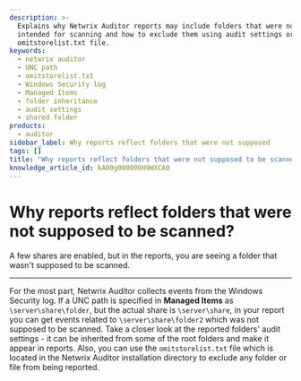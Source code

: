 ```yaml
---
description: >-
  Explains why Netwrix Auditor reports may include folders that were not
  intended for scanning and how to exclude them using audit settings or the
  omitstorelist.txt file.
keywords:
  - netwrix auditor
  - UNC path
  - omitstorelist.txt
  - Windows Security log
  - Managed Items
  - folder inheritance
  - audit settings
  - shared folder
products:
  - auditor
sidebar_label: Why reports reflect folders that were not supposed
tags: []
title: "Why reports reflect folders that were not supposed to be scanned?"
knowledge_article_id: kA00g000000H9WXCA0
---
```


# Why reports reflect folders that were not supposed to be scanned?

A few shares are enabled, but in the reports, you are seeing a folder that wasn't supposed to be scanned.

---

For the most part, Netwrix Auditor collects events from the Windows Security log. If a UNC path is specified in **Managed Items** as `\server\share\folder`, but the actual share is `\server\share`, in your report you can get events related to `\server\share\folder2` which was not supposed to be scanned. Take a closer look at the reported folders' audit settings - it can be inherited from some of the root folders and make it appear in reports. Also, you can use the `omitstorelist.txt` file which is located in the Netwrix Auditor installation directory to exclude any folder or file from being reported.

